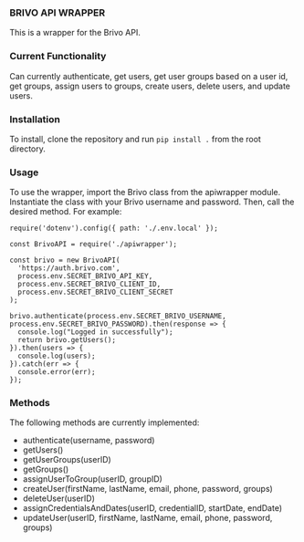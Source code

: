 ### BRIVO API WRAPPER
This is a wrapper for the Brivo API. 

### Current Functionality
Can currently authenticate, get users, get user groups based on a user id, get groups, assign users to groups, create users, delete users, and update users. 

### Installation
To install, clone the repository and run `pip install .` from the root directory.

### Usage
To use the wrapper, import the Brivo class from the apiwrapper module. Instantiate the class with your Brivo username and password. Then, call the desired method. For example:

```
require('dotenv').config({ path: './.env.local' });

const BrivoAPI = require('./apiwrapper');

const brivo = new BrivoAPI(
  'https://auth.brivo.com',
  process.env.SECRET_BRIVO_API_KEY,
  process.env.SECRET_BRIVO_CLIENT_ID,
  process.env.SECRET_BRIVO_CLIENT_SECRET
);

brivo.authenticate(process.env.SECRET_BRIVO_USERNAME, process.env.SECRET_BRIVO_PASSWORD).then(response => {
  console.log("Logged in successfully");
  return brivo.getUsers();
}).then(users => {
  console.log(users);
}).catch(err => {
  console.error(err);
});

```

### Methods
The following methods are currently implemented:

* authenticate(username, password)
* getUsers()
* getUserGroups(userID)
* getGroups()
* assignUserToGroup(userID, groupID)
* createUser(firstName, lastName, email, phone, password, groups)
* deleteUser(userID)
* assignCredentialsAndDates(userID, credentialID, startDate, endDate)
* updateUser(userID, firstName, lastName, email, phone, password, groups)


